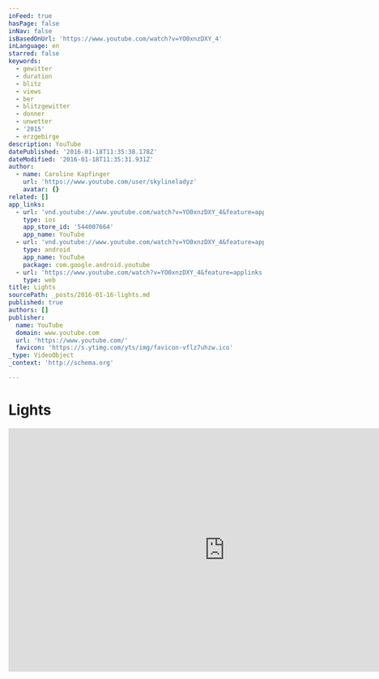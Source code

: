 ```yaml
---
inFeed: true
hasPage: false
inNav: false
isBasedOnUrl: 'https://www.youtube.com/watch?v=YO0xnzDXY_4'
inLanguage: en
starred: false
keywords:
  - gewitter
  - duration
  - blitz
  - views
  - ber
  - blitzgewitter
  - donner
  - unwetter
  - '2015'
  - erzgebirge
description: YouTube
datePublished: '2016-01-18T11:35:38.178Z'
dateModified: '2016-01-18T11:35:31.931Z'
author:
  - name: Caroline Kapfinger
    url: 'https://www.youtube.com/user/skylineladyz'
    avatar: {}
related: []
app_links:
  - url: 'vnd.youtube://www.youtube.com/watch?v=YO0xnzDXY_4&feature=applinks'
    type: ios
    app_store_id: '544007664'
    app_name: YouTube
  - url: 'vnd.youtube://www.youtube.com/watch?v=YO0xnzDXY_4&feature=applinks'
    type: android
    app_name: YouTube
    package: com.google.android.youtube
  - url: 'https://www.youtube.com/watch?v=YO0xnzDXY_4&feature=applinks'
    type: web
title: Lights
sourcePath: _posts/2016-01-16-lights.md
published: true
authors: []
publisher:
  name: YouTube
  domain: www.youtube.com
  url: 'https://www.youtube.com/'
  favicon: 'https://s.ytimg.com/yts/img/favicon-vflz7uhzw.ico'
_type: VideoObject
_context: 'http://schema.org'

---
```

# Lights

<iframe src="https://cdn.embedly.com/widgets/media.html?src=https%3A%2F%2Fwww.youtube.com%2Fembed%2FYO0xnzDXY_4%3Ffeature%3Doembed&amp;url=https%3A%2F%2Fwww.youtube.com%2Fwatch%3Fv%3DYO0xnzDXY_4&amp;image=https%3A%2F%2Fi.ytimg.com%2Fvi%2FYO0xnzDXY_4%2Fhqdefault.jpg&amp;key=b7d04c9b404c499eba89ee7072e1c4f7&amp;type=text%2Fhtml&amp;schema=youtube" width="854" height="480" scrolling="no" frameborder="0" allowfullscreen="allowfullscreen" style=""></iframe>